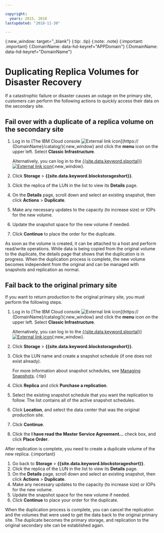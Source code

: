 ```yaml
---

copyright:
  years: 2015, 2018
lastupdated: "2018-11-30"

---
```

{:new_window: target="_blank"}
{:tip: .tip}
{:note: .note}
{:important: .important}
{:DomainName: data-hd-keyref="APPDomain"}
{:DomainName: data-hd-keyref="DomainName"}

# Duplicating Replica Volumes for Disaster Recovery

If a catastrophic failure or disaster causes an outage on the primary site, customers can perform the following actions to quickly access their data on the secondary site.

## Fail over with a duplicate of a replica volume on the secondary site

1. Log in to [The IBM Cloud console ![External link icon](../../icons/launch-glyph.svg "External link icon")](https://
{DomainName}/catalog/){:new_window} and click the **menu** icon on the upper left. Select **Classic Infrastructure**.

   Alternatively, you can log in to the [{{site.data.keyword.slportal}} ![External link icon](../../icons/launch-glyph.svg "External link icon")](https://control.softlayer.com/){:new_window}.
2. Click **Storage** > **{{site.data.keyword.blockstorageshort}}**.
3. Click the replica of the LUN in the list to view its **Details** page.
4. On the **Details** page, scroll down and select an existing snapshot, then click **Actions** > **Duplicate**.
5. Make any necessary updates to the capacity (to increase size) or IOPs for the new volume.
6. Update the snapshot space for the new volume if needed.
7. Click **Continue** to place the order for the duplicate.

As soon as the volume is created, it can be attached to a host and perform read/write operations. While data is being copied from the original volume to the duplicate, the details page that shows that the duplication is in progress. When the duplication process is complete, the new volume becomes independent from the original and can be managed with snapshots and replication as normal.

## Fail back to the original primary site

If you want to return production to the original primary site, you must perform the following steps.

1. Log in to [The IBM Cloud console ![External link icon](../../icons/launch-glyph.svg "External link icon")](https://
{DomainName}/catalog/){:new_window} and click the **menu** icon on the upper left. Select **Classic Infrastructure**.

   Alternatively, you can log in to the [{{site.data.keyword.slportal}} ![External link icon](../../icons/launch-glyph.svg "External link icon")](https://control.softlayer.com/){:new_window}.
2. Click **Storage** > **{{site.data.keyword.blockstorageshort}}**.
3. Click the LUN name and create a snapshot schedule (if one does not exist already).

   For more information about snapshot schedules, see [Managing Snapshots](working-with-snapshots.html#adding-a-snapshot-schedule).
   {:tip}
4. Click **Replica** and click **Purchase a replication**.
5. Select the existing snapshot schedule that you want the replication to follow. The list contains all of the active snapshot schedules.
6. Click **Location**, and select the data center that was the original production site.
7. Click **Continue**.
8. Click the **I have read the Master Service Agreement…** check box, and click **Place Order**.

After replication is complete, you need to create a duplicate volume of the new replica.
{:important}

1. Go back to **Storage** > **{{site.data.keyword.blockstorageshort}}**.
2. Click the replica of the LUN in the list to view its **Details** page.
3. On the **Details** page, scroll down and select an existing snapshot, then click **Actions** > **Duplicate**.
4. Make any necessary updates to the capacity (to increase size) or IOPs for the new volume.
5. Update the snapshot space for the new volume if needed.
6. Click **Continue** to place your order for the duplicate.

When the duplication process is complete, you can cancel the replication and the volumes that were used to get the data back to the original primary site. The duplicate becomes the primary storage, and replication to the original secondary site can be established again.

